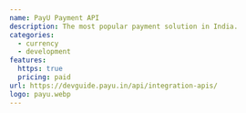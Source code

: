 ```yaml
---
name: PayU Payment API
description: The most popular payment solution in India.
categories:
  - currency
  - development
features:
  https: true
  pricing: paid
url: https://devguide.payu.in/api/integration-apis/
logo: payu.webp
---
```

